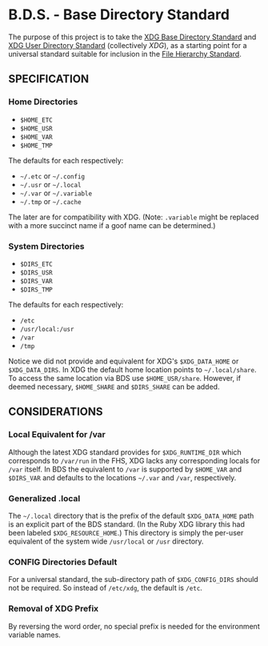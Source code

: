 # B.D.S. - Base Directory Standard

The purpose of this project is to take the [XDG Base Directory Standard](http://standards.freedesktop.org/basedir-spec/latest/)
and [XDG User Directory Standard](http://www.freedesktop.org/wiki/Software/xdg-user-dirs) (collectively *XDG*),
as a starting point for a universal standard suitable for inclusion in the [File Hierarchy Standard](http://fhs.org).


## SPECIFICATION

### Home Directories

* `$HOME_ETC`
* `$HOME_USR`
* `$HOME_VAR`
* `$HOME_TMP`

The defaults for each respectively:

* `~/.etc` or `~/.config`
* `~/.usr` or `~/.local`
* `~/.var` or `~/.variable`
* `~/.tmp` or `~/.cache`

The later are for compatibility with XDG. (Note: `.variable` might be replaced with a more succinct name if a goof name can be determined.)

### System Directories

* `$DIRS_ETC`
* `$DIRS_USR`
* `$DIRS_VAR`
* `$DIRS_TMP`

The defaults for each respectively:

* `/etc`
* `/usr/local:/usr`
* `/var`
* `/tmp`

Notice we did not provide and equivalent for XDG's `$XDG_DATA_HOME` or `$XDG_DATA_DIRS`. In XDG the default home location points to `~/.local/share`. To access the same location via BDS use `$HOME_USR/share`. However, if deemed necessary, `$HOME_SHARE` and `$DIRS_SHARE` can be added.


## CONSIDERATIONS

### Local Equivalent for /var

Although the latest XDG standard provides for `$XDG_RUNTIME_DIR` which corresponds to `/var/run` in the FHS, XDG lacks any corresponding locals for `/var` itself. In BDS the equivalent to `/var` is supported by `$HOME_VAR` and `$DIRS_VAR` and defaults to the locations `~/.var` and `/var`, respectively.

### Generalized .local

The `~/.local` directory that is the prefix of the default `$XDG_DATA_HOME`
path is an explicit part of the BDS standard. (In the Ruby XDG library
this had been labeled `$XDG_RESOURCE_HOME`.) This directory is simply the per-user equivalent of the system wide `/usr/local` or `/usr` directory.

### CONFIG Directories Default

For a universal standard, the sub-directory path of `$XDG_CONFIG_DIRS`
should not be required. So instead of `/etc/xdg`, the default is `/etc`.

### Removal of XDG Prefix

By reversing the word order, no special prefix is needed for the environment variable names.

